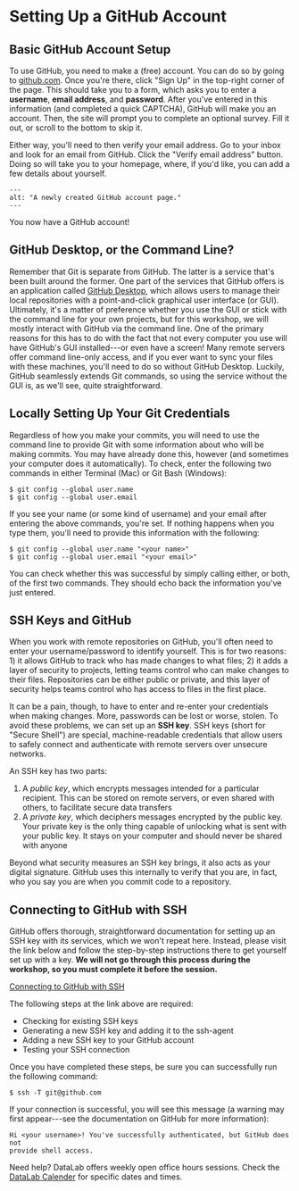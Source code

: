 Setting Up a GitHub Account
===========================

Basic GitHub Account Setup
--------------------------

To use GitHub, you need to make a (free) account. You can do so by going to
[github.com](https://github.com/). Once you're there, click "Sign Up" in the
top-right corner of the page. This should take you to a form, which asks you to
enter a **username**, **email address**, and **password**. After you've entered
in this information (and completed a quick CAPTCHA), GitHub will make you an
account. Then, the site will prompt you to complete an optional survey. Fill it
out, or scroll to the bottom to skip it.

Either way, you'll need to then verify your email address. Go to your inbox and
look for an email from GitHub. Click the "Verify email address" button. Doing
so will take you to your homepage, where, if you'd like, you can add a few
details about yourself.

```{figure} ../img/github_new_homepage.png
---
alt: "A newly created GitHub account page."
---
```

You now have a GitHub account!

GitHub Desktop, or the Command Line?
------------------------------------

Remember that Git is separate from GitHub. The latter is a service that's been
built around the former. One part of the services that GitHub offers is an
application called [GitHub Desktop](https://desktop.github.com/), which allows
users to manage their local repositories with a point-and-click graphical user
interface (or GUI). Ultimately, it's a matter of preference whether you use the
GUI or stick with the command line for your own projects, but for this
workshop, we will mostly interact with GitHub via the command line. One of the
primary reasons for this has to do with the fact that not every computer you
use will have GitHub's GUI installed---or even have a screen! Many remote
servers offer command line-only access, and if you ever want to sync your files
with these machines, you'll need to do so without GitHub Desktop. Luckily,
GitHub seamlessly extends Git commands, so using the service without the GUI
is, as we'll see, quite straightforward.

Locally Setting Up Your Git Credentials
---------------------------------------

Regardless of how you make your commits, you will need to use the command line
to provide Git with some information about who will be making commits. You may
have already done this, however (and sometimes your computer does it
automatically). To check, enter the following two commands in either Terminal
(Mac) or Git Bash (Windows):

```
$ git config --global user.name
$ git config --global user.email
```

If you see your name (or some kind of username) and your email after entering
the above commands, you're set. If nothing happens when you type them, you'll
need to provide this information with the following:

```
$ git config --global user.name "<your name>"
$ git config --global user.email "<your email>"
```

You can check whether this was successful by simply calling either, or both, of
the first two commands. They should echo back the information you've just
entered.

SSH Keys and GitHub
-------------------

When you work with remote repositories on GitHub, you'll often need to enter
your username/password to identify yourself. This is for two reasons: 1) it
allows GitHub to track who has made changes to what files; 2) it adds a layer
of security to projects, letting teams control who can make changes to their
files. Repositories can be either public or private, and this layer of security
helps teams control who has access to files in the first place.

It can be a pain, though, to have to enter and re-enter your credentials when 
making changes. More, passwords can be lost or worse, stolen. To avoid these 
problems, we can set up an **SSH key**. SSH keys (short for "Secure Shell") 
are special, machine-readable credentials that allow users to safely connect 
and authenticate with remote servers over unsecure networks.

An SSH key has two parts: 

1. A _public key_, which encrypts messages intended for a particular recipient.
   This can be stored on remote servers, or even shared with others, to
   facilitate secure data transfers
2. A _private key_, which deciphers messages encrypted by the public key. Your
   private key is the only thing capable of unlocking what is sent with your
   public key. It stays on your computer and should never be shared with anyone

Beyond what security measures an SSH key brings, it also acts as your digital
signature. GitHub uses this internally to verify that you are, in fact, who you
say you are when you commit code to a repository.

Connecting to GitHub with SSH
-----------------------------

GitHub offers thorough, straightforward documentation for setting up an SSH key
with its services, which we won't repeat here. Instead, please visit the link
below and follow the step-by-step instructions there to get yourself set up
with a key. **We will not go through this process during the workshop, so you
must complete it before the session.** 

[Connecting to GitHub with SSH](https://docs.github.com/en/github/authenticating-to-github/connecting-to-github-with-ssh)

The following steps at the link above are required:

* Checking for existing SSH keys
* Generating a new SSH key and adding it to the ssh-agent
* Adding a new SSH key to your GitHub account
* Testing your SSH connection

Once you have completed these steps, be sure you can successfully run the 
following command: 

```
$ ssh -T git@github.com
```

If your connection is successful, you will see this message (a warning may
first appear---see the documentation on GitHub for more information):

```
Hi <your username>! You've successfully authenticated, but GitHub does not
provide shell access.
```

Need help? DataLab offers weekly open office hours sessions. Check the [DataLab
Calender](https://datalab.ucdavis.edu/eventscalendar/) for specific dates and
times.
